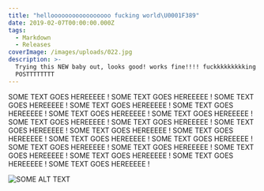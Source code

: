 ```yaml
---
title: "hellooooooooooooooooo fucking world\U0001F389"
date: 2019-02-07T00:00:00.000Z
tags:
  - Markdown
  - Releases
coverImage: /images/uploads/022.jpg
description: >-
  Trying this NEW baby out, looks good! works fine!!!! fuckkkkkkkkking A! FIRST
  POSTTTTTTTT
---
```

SOME TEXT GOES HEREEEEE ! SOME TEXT GOES HEREEEEE ! SOME TEXT GOES HEREEEEE ! SOME TEXT GOES HEREEEEE ! SOME TEXT GOES HEREEEEE ! SOME TEXT GOES HEREEEEE ! SOME TEXT GOES HEREEEEE ! SOME TEXT GOES HEREEEEE ! SOME TEXT GOES HEREEEEE ! SOME TEXT GOES HEREEEEE ! SOME TEXT GOES HEREEEEE ! SOME TEXT GOES HEREEEEE ! SOME TEXT GOES HEREEEEE ! SOME TEXT GOES HEREEEEE ! SOME TEXT GOES HEREEEEE ! SOME TEXT GOES HEREEEEE ! SOME TEXT GOES HEREEEEE ! SOME TEXT GOES HEREEEEE ! SOME TEXT GOES HEREEEEE ! SOME TEXT GOES HEREEEEE ! 

![SOME ALT TEXT](/images/uploads/44410766_10205000554169116_3197392045639467008_n.jpg "KITTEN GET ASS RAPED")
